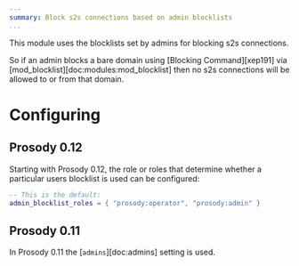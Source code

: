 ```yaml
---
summary: Block s2s connections based on admin blocklists
...
```


This module uses the blocklists set by admins for blocking s2s
connections.

So if an admin blocks a bare domain using [Blocking Command][xep191]
via [mod\_blocklist][doc:modules:mod_blocklist] then no s2s connections
will be allowed to or from that domain.

# Configuring

## Prosody 0.12

Starting with Prosody 0.12, the role or roles that determine whether a
particular users blocklist is used can be configured:

```lua
-- This is the default:
admin_blocklist_roles = { "prosody:operator", "prosody:admin" }
```

## Prosody 0.11

In Prosody 0.11 the [`admins`][doc:admins] setting is used.
